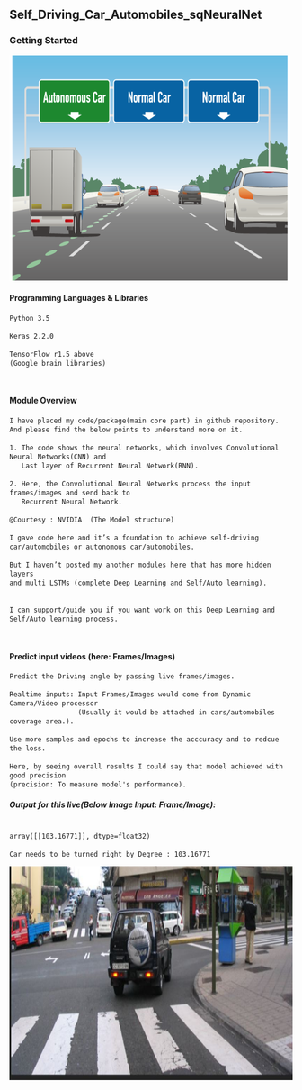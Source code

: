 ## Self_Driving_Car_Automobiles_sqNeuralNet

### Getting Started


<img src="https://github.com/vasanthhr/Self_Driving_Car_Automobiles_sqNeuralNet/blob/master/Autonomous_vehicles.JPG" width="500" height="400" />

<br/>


#### Programming Languages & Libraries
```
Python 3.5

Keras 2.2.0

TensorFlow r1.5 above
(Google brain libraries)

```
<br/>


#### Module Overview
```
I have placed my code/package(main core part) in github repository. 
And please find the below points to understand more on it.

1. The code shows the neural networks, which involves Convolutional Neural Networks(CNN) and 
   Last layer of Recurrent Neural Network(RNN). 

2. Here, the Convolutional Neural Networks process the input frames/images and send back to 
   Recurrent Neural Network. 
   
@Courtesy : NVIDIA  (The Model structure)

I gave code here and it’s a foundation to achieve self-driving car/automobiles or autonomous car/automobiles.

But I haven’t posted my another modules here that has more hidden layers 
and multi LSTMs (complete Deep Learning and Self/Auto learning). 


I can support/guide you if you want work on this Deep Learning and Self/Auto learning process.

```
<br/>


#### Predict input videos (here: Frames/Images)
```
Predict the Driving angle by passing live frames/images.

Realtime inputs: Input Frames/Images would come from Dynamic Camera/Video processor
                 (Usually it would be attached in cars/automobiles coverage area.).

Use more samples and epochs to increase the acccuracy and to redcue the loss.

Here, by seeing overall results I could say that model achieved with good precision 
(precision: To measure model's performance).

```
##### Output for this live(Below Image Input: Frame/Image):
```

array([[103.16771]], dtype=float32)

Car needs to be turned right by Degree : 103.16771
```
<img src="https://github.com/vasanthhr/Self_Driving_Car_Automobiles_sqNeuralNet/blob/master/Car_turning_slight_right.JPG" width="600" height="380" />
